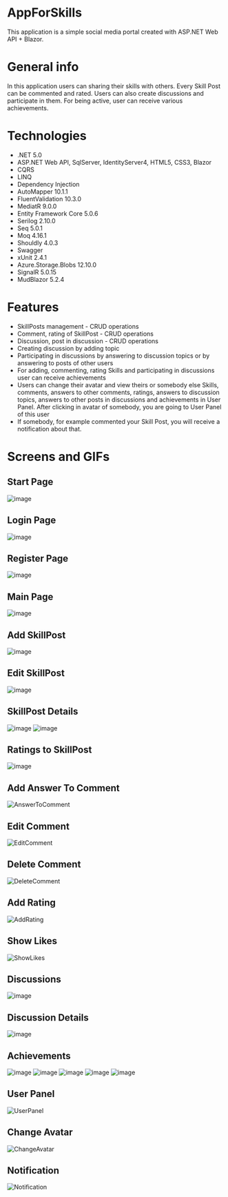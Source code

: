 # AppForSkills
This application is a simple social media portal created with ASP.NET Web API + Blazor.

# General info
In this application users can sharing their skills with others. Every Skill Post can be commented and rated. Users can also create discussions
and participate in them. For being active, user can receive various achievements.

# Technologies
* .NET 5.0
* ASP.NET Web API, SqlServer, IdentityServer4, HTML5, CSS3, Blazor
* CQRS
* LINQ
* Dependency Injection
* AutoMapper 10.1.1
* FluentValidation 10.3.0
* MediatR 9.0.0
* Entity Framework Core 5.0.6
* Serilog 2.10.0
* Seq 5.0.1
* Moq 4.16.1
* Shouldly 4.0.3
* Swagger
* xUnit 2.4.1
* Azure.Storage.Blobs 12.10.0
* SignalR 5.0.15
* MudBlazor 5.2.4

# Features
* SkillPosts management - CRUD operations
* Comment, rating of SkillPost - CRUD operations
* Discussion, post in discussion - CRUD operations
* Creating discussion by adding topic
* Participating in discussions by answering to discussion topics or by answering to posts of other users
* For adding, commenting, rating Skills and participating in discussions user can receive achievements
* Users can change their avatar and view theirs or somebody else Skills, comments, answers to other comments, ratings, answers to discussion topics, answers to other
posts in discussions and achievements in User Panel. After clicking in avatar of somebody, you are going to User Panel of this user
* If somebody, for example commented your Skill Post, you will receive a notification about that.

# Screens and GIFs
## Start Page
![image](https://user-images.githubusercontent.com/68864609/163049373-cf4bf721-a67e-4e8d-bfd0-4c9b0fe2a41c.png)

## Login Page
![image](https://user-images.githubusercontent.com/68864609/163049491-9f4c41c3-8be3-4020-b826-dcfc0cf451ed.png)

## Register Page
![image](https://user-images.githubusercontent.com/68864609/163049536-81a4d47e-e84b-485d-a180-57ee6ac51414.png)

## Main Page
![image](https://user-images.githubusercontent.com/68864609/163069690-e7793d15-3062-4277-934b-0af865b23028.png)

## Add SkillPost
![image](https://user-images.githubusercontent.com/68864609/163050067-dffeacc8-22c7-47dd-9ab8-a9ae0a7d29bc.png)

## Edit SkillPost
![image](https://user-images.githubusercontent.com/68864609/163050261-fa322cd1-7bfb-4548-ad9b-8014230e152d.png)

## SkillPost Details
![image](https://user-images.githubusercontent.com/68864609/163049714-2153b8da-9aef-42c6-8024-dee6705f42c4.png)
![image](https://user-images.githubusercontent.com/68864609/163049763-1c97e369-7c2b-4297-a656-b3fa24999143.png)

## Ratings to SkillPost
![image](https://user-images.githubusercontent.com/68864609/163051116-ef36f796-e940-42dd-8d4a-616d8df7b2ee.png)

## Add Answer To Comment
![AnswerToComment](https://user-images.githubusercontent.com/68864609/163056511-5abbaa1d-35cc-4797-8a85-fda5594f1f0e.gif)

## Edit Comment
![EditComment](https://user-images.githubusercontent.com/68864609/163055277-25209b10-4845-4759-b048-00ef3c3800d5.gif)

## Delete Comment
![DeleteComment](https://user-images.githubusercontent.com/68864609/163057575-c446f49b-65aa-4f1e-ae89-5264789e6e6e.gif)

## Add Rating
![AddRating](https://user-images.githubusercontent.com/68864609/163056816-46abc5f2-3f64-4442-a0f0-3f8ae23edd42.gif)

## Show Likes
![ShowLikes](https://user-images.githubusercontent.com/68864609/163055901-82486fdf-6d49-454e-892a-b23b8c42f434.gif)

## Discussions
![image](https://user-images.githubusercontent.com/68864609/163050662-002bdad4-ddd0-4e39-86b5-b16288f01fb7.png)

## Discussion Details
![image](https://user-images.githubusercontent.com/68864609/163050789-8c8a29bc-4976-498d-9e73-b72b1613a36b.png)

## Achievements
![image](https://user-images.githubusercontent.com/68864609/163050386-127ddcec-b339-421c-9c17-b1783cae66d8.png)
![image](https://user-images.githubusercontent.com/68864609/163050432-92365cde-ed2b-4022-91e8-9b7ad278de5e.png)
![image](https://user-images.githubusercontent.com/68864609/163050460-2cb08f6a-01b4-4ce8-b7a4-f4e4260254bb.png)
![image](https://user-images.githubusercontent.com/68864609/163050519-e36c807c-3259-44ee-a786-883a0e58e889.png)
![image](https://user-images.githubusercontent.com/68864609/163050601-0e3259c8-e767-44cc-98f4-08a101f8b5bd.png)

## User Panel
![UserPanel](https://user-images.githubusercontent.com/68864609/163059780-b287279b-27e9-4fe6-adda-cca5a0bbaef1.gif)

## Change Avatar
![ChangeAvatar](https://user-images.githubusercontent.com/68864609/163060391-de23beb0-73b9-40cd-abe1-c15c3b5e7452.gif)

## Notification
![Notification](https://user-images.githubusercontent.com/68864609/163063241-68afa93d-a998-4349-89c7-140f96d05477.gif)
